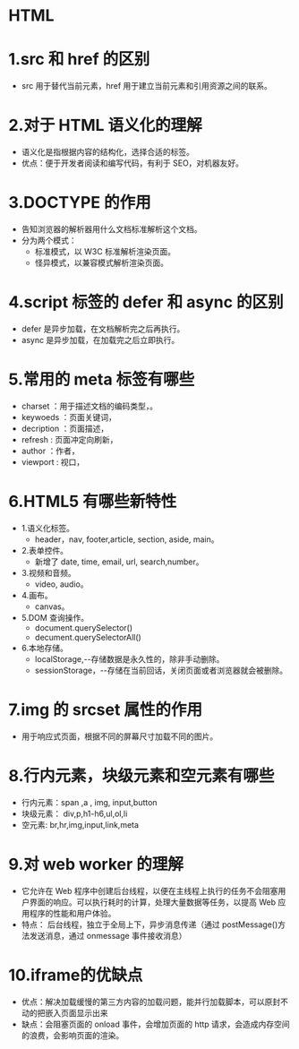 # HTML

# 1.src 和 href 的区别

- src 用于替代当前元素，href 用于建立当前元素和引用资源之间的联系。

# 2.对于 HTML 语义化的理解

- 语义化是指根据内容的结构化，选择合适的标签。
- 优点：便于开发者阅读和编写代码，有利于 SEO，对机器友好。

# 3.DOCTYPE 的作用

- 告知浏览器的解析器用什么文档标准解析这个文档。
- 分为两个模式：
  - 标准模式，以 W3C 标准解析渲染页面。
  - 怪异模式，以兼容模式解析渲染页面。

# 4.script 标签的 defer 和 async 的区别

- defer 是异步加载，在文档解析完之后再执行。
- async 是异步加载，在加载完之后立即执行。

# 5.常用的 meta 标签有哪些

- charset ：用于描述文档的编码类型，<meta charset="UTF-8" >。
- keywoeds ：页面关键词，<meta name="keywords" content="关键词" />
- decription ：页面描述，<meta name="description" content="页面描述" />
- refresh : 页面冲定向刷新，<meta http-equiv="refresh" content="5;url=url" />
- author ：作者，<meta name="author" content="作者" />
- viewport : 视口，<meta name="viewport" content="width=device-width, initial-scale=1.0" />

# 6.HTML5 有哪些新特性

- 1.语义化标签。
  - header，nav, footer,article, section, aside, main。
- 2.表单控件。
  - 新增了 date, time, email, url, search,number。
- 3.视频和音频。
  - video, audio。
- 4.画布。
  - canvas。
- 5.DOM 查询操作。
  - document.querySelector()
  - decument.querySelectorAll()
- 6.本地存储。
  - localStorage,--存储数据是永久性的，除非手动删除。
  - sessionStorage，--存储在当前回话，关闭页面或者浏览器就会被删除。

# 7.img 的 srcset 属性的作用

- 用于响应式页面，根据不同的屏幕尺寸加载不同的图片。

# 8.行内元素，块级元素和空元素有哪些

- 行内元素：span ,a , img, input,button
- 块级元素： div,p,h1-h6,ul,ol,li
- 空元素: br,hr,img,input,link,meta

# 9.对 web worker 的理解

- 它允许在 Web 程序中创建后台线程，以便在主线程上执行的任务不会阻塞用户界面的响应。可以执行耗时的计算，处理大量数据等任务，以提高 Web 应用程序的性能和用户体验。
- 特点： 后台线程，独立于全局上下，异步消息传递（通过 postMessage()方法发送消息，通过 onmessage 事件接收消息）

# 10.iframe的优缺点

- 优点：解决加载缓慢的第三方内容的加载问题，能并行加载脚本，可以原封不动的把嵌入页面显示出来
- 缺点：会阻塞页面的 onload 事件，会增加页面的 http 请求，会造成内存空间的浪费，会影响页面的渲染。


